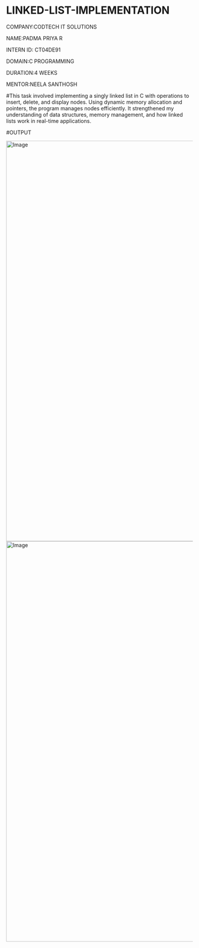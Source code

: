 # LINKED-LIST-IMPLEMENTATION

COMPANY:CODTECH IT SOLUTIONS

NAME:PADMA PRIYA R

INTERN ID: CT04DE91

DOMAIN:C PROGRAMMING

DURATION:4 WEEKS

MENTOR:NEELA SANTHOSH

#This task involved implementing a singly linked list in C with operations to insert, delete, and display nodes. Using dynamic memory allocation and pointers, the program manages nodes efficiently. It strengthened my understanding of data structures, memory management, and how linked lists work in real-time applications.

#OUTPUT

<img width="1920" height="1080" alt="Image" src="https://github.com/user-attachments/assets/0c1323c3-bd06-4345-84a8-fd521d3f8665" />


<img width="1920" height="1080" alt="Image" src="https://github.com/user-attachments/assets/23f9668d-f6f7-4ed5-bc5d-787ab6a6adcf" />
